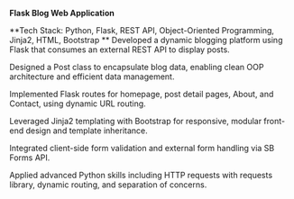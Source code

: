 **Flask Blog Web Application**

**Tech Stack: Python, Flask, REST API, Object-Oriented Programming, Jinja2, HTML, Bootstrap
**
Developed a dynamic blogging platform using Flask that consumes an external REST API to display posts.

Designed a Post class to encapsulate blog data, enabling clean OOP architecture and efficient data management.

Implemented Flask routes for homepage, post detail pages, About, and Contact, using dynamic URL routing.

Leveraged Jinja2 templating with Bootstrap for responsive, modular front-end design and template inheritance.

Integrated client-side form validation and external form handling via SB Forms API.

Applied advanced Python skills including HTTP requests with requests library, dynamic routing, and separation of concerns.
